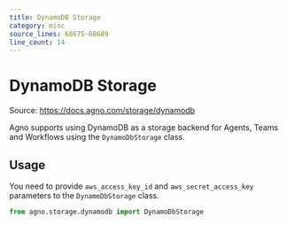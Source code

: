 ```yaml
---
title: DynamoDB Storage
category: misc
source_lines: 68675-68689
line_count: 14
---
```


# DynamoDB Storage
Source: https://docs.agno.com/storage/dynamodb



Agno supports using DynamoDB as a storage backend for Agents, Teams and Workflows using the `DynamoDbStorage` class.

## Usage

You need to provide `aws_access_key_id` and `aws_secret_access_key` parameters to the `DynamoDbStorage` class.

```python dynamodb_storage_for_agent.py
from agno.storage.dynamodb import DynamoDbStorage


